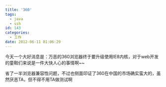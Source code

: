 ```yaml
---
title: '360'
tags:
  - java
  - ssh
id: 143
categories:
  - 工作
date: 2012-06-11 01:06:29
---
```


今天一个大好消息是：万恶的360浏览器终于要升级使用IE8内核，对于web开发的童鞋们来说是一件大快人心的事情啊~~

省了一半浏览器兼容性问题，不过也侧面印证了360在中国的市场确实蛮大的，虽然厌恶TA，但不得不用TA做测试啊